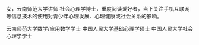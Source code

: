女，云南师范大学讲师
社会心理学博士，重度阅读爱好者，当下关注手机互联网等信息技术的使用对青少年心理发展、心理健康或社会关系的影响。

云南师范大学数学/应用数学学士
中国人民大学基础心理学硕士
中国人民大学社会心理学学士